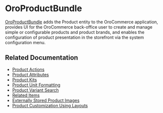 <a id="bundle-docs-commerce-product-bundle"></a>

# OroProductBundle

<a href="https://github.com/oroinc/orocommerce/tree/master/src/Oro/Bundle/ProductBundle" target="_blank">OroProductBundle</a> adds the Product entity to the OroCommerce application, provides UI for the OroCommerce back-office user to create and manage simple or configurable products and product brands, and enables the configuration of product presentation in the storefront via the system configuration menu.

## Related Documentation

* [Product Actions](actions.md)
* [Product Attributes](product-attributes.md)
* [Product Kits](product-kits.md)
* [Product Unit Formatting](product-unit-formatting.md)
* [Product Variant Search](product-variant-search.md)
* [Related Items](related-items.md)
* [Externally Stored Product Images](external-product-images.md)
* [Product Customization Using Layouts](customize-products/index.md)

<!-- Frontend -->

